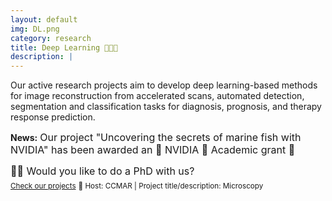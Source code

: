```yaml
---
layout: default
img: DL.png
category: research
title: Deep Learning 👩🏻‍💻
description: |
---
```

Our active research projects aim to develop deep learning-based methods for image reconstruction from accelerated scans, automated detection, segmentation and classification tasks for diagnosis, prognosis, and therapy response prediction. 

**News:** <font size="3">  Our project "Uncovering the secrets of marine fish with NVIDIA" has been awarded an 🌟 NVIDIA 🌟 Academic grant 🎉</font> 

<font size="3"> 👩‍🎓 Would you like to do a PhD with us? </font><br/>
<sub>[Check our projects](https://finder-fellowships.lacaixafoundation.org/finder)</sub>
<sub>🔎 Host: CCMAR | Project title/description: Microscopy </sub>

